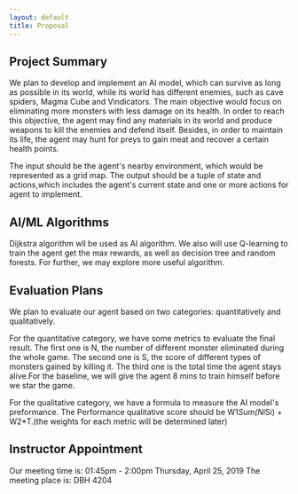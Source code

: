 ```yaml
---
layout: default 
title: Proposal
---
```


## Project Summary

We plan to develop and implement an AI model, which can survive as long as possible in its world, while its world has different enemies, such as cave spiders, Magma Cube and Vindicators. The main objective would focus on eliminating more monsters with less damage on its health. In order to reach this objective, the agent may find any materials in its world and produce weapons to kill the enemies and defend itself. Besides, in order to maintain its life, the agent may hunt for preys to gain meat and recover a certain health points.

The input should be the agent's nearby environment, which would be represented as a grid map. The output should be a tuple of state and actions,which includes the agent's current state and one or more actions for agent to implement.



## AI/ML Algorithms 

Dijkstra algorithm wll be used as AI algorithm. We also will use Q-learning to train the agent get the max rewards, as well as decision tree and random forests. For further, we may explore more useful algorithm.

## Evaluation Plans 

We plan to evaluate our agent based on two categories: quantitatively and qualitatively. 

For the quantitative category, we have some metrics to evaluate the final result. The first one is N, the number of different monster eliminated during the whole game. The second one is S, the score of different types of monsters gained by killing it. The third one is the total time the agent stays alive.For the baseline, we will give the agent 8 mins to train himself before we star the game. 

For the qualitative category, we have a formula to measure the AI model's preformance. The Performance qualitative score should be W1*Sum(Ni*Si) + W2*T.(the weights for each metric will be determined later)





## Instructor Appointment

Our meeting time is: 01:45pm - 2:00pm Thursday, April 25, 2019
The meeting place is: DBH 4204
